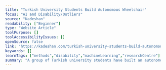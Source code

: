 ```yaml
---
title: "Turkish University Students Build Autonomous Wheelchair"
focus: "AI and Disability/Outliers"
source: "Kadeshan"
readability: ["Beginner"]
type: "Website Article"
toolPurpose: []
toolAccessibilityIssues: []
openSource: false
link: "https://kadeshan.com/turkish-university-students-build-autonomous-wheelchair/"
keywords: []
learnTags: ["methods","disability","machineLearning","researchCentre"]
summary: "A group of Turkish university students have built an autonomous wheelchair that uses voice commands to operate the chair. "
---
```


